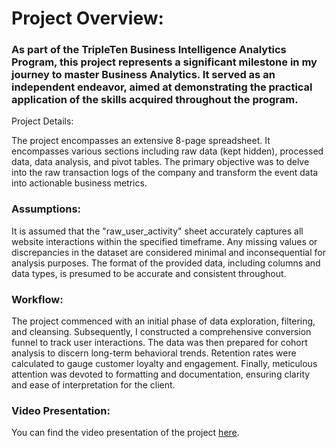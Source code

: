 # Project Overview:

### As part of the TripleTen Business Intelligence Analytics Program, this project represents a significant milestone in my journey to master Business Analytics. It served as an independent endeavor, aimed at demonstrating the practical application of the skills acquired throughout the program.
Project Details:

  The project encompasses an extensive 8-page spreadsheet.
  It encompasses various sections including raw data (kept hidden), processed data, data analysis, and pivot tables.
  The primary objective was to delve into the raw transaction logs of the company and transform the event data into actionable business metrics.

### Assumptions:

  It is assumed that the "raw_user_activity" sheet accurately captures all website interactions within the specified timeframe.
  Any missing values or discrepancies in the dataset are considered minimal and inconsequential for analysis purposes.
  The format of the provided data, including columns and data types, is presumed to be accurate and consistent throughout.

### Workflow:

The project commenced with an initial phase of data exploration, filtering, and cleansing.
Subsequently, I constructed a comprehensive conversion funnel to track user interactions.
The data was then prepared for cohort analysis to discern long-term behavioral trends.
Retention rates were calculated to gauge customer loyalty and engagement.
Finally, meticulous attention was devoted to formatting and documentation, ensuring clarity and ease of interpretation for the client.

### Video Presentation:
You can find the video presentation of the project [here](https://github.com/Bobpick/Data_projects_TripleTen/blob/main/E-commerce%20Company/Ecommerce.mp4).
